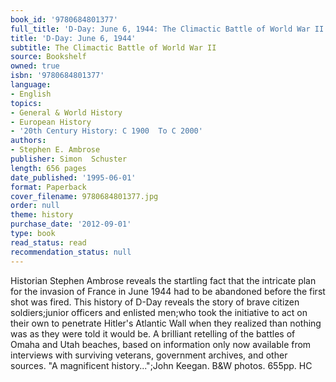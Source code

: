 ```yaml
---
book_id: '9780684801377'
full_title: 'D-Day: June 6, 1944: The Climactic Battle of World War II'
title: 'D-Day: June 6, 1944'
subtitle: The Climactic Battle of World War II
source: Bookshelf
owned: true
isbn: '9780684801377'
language:
- English
topics:
- General & World History
- European History
- '20th Century History: C 1900  To C 2000'
authors:
- Stephen E. Ambrose
publisher: Simon  Schuster
length: 656 pages
date_published: '1995-06-01'
format: Paperback
cover_filename: 9780684801377.jpg
order: null
theme: history
purchase_date: '2012-09-01'
type: book
read_status: read
recommendation_status: null
---
```

Historian Stephen Ambrose reveals the startling fact that the intricate plan for the invasion of France in June 1944 had to be abandoned before the first shot was fired. This history of D-Day reveals the story of brave citizen soldiers;junior officers and enlisted men;who took the initiative to act on their own to penetrate Hitler's Atlantic Wall when they realized than nothing was as they were told it would be. A brilliant retelling of the battles of Omaha and Utah beaches, based on information only now available from interviews with surviving veterans, government archives, and other sources. "A magnificent history...";John Keegan. B&W photos. 655pp. HC
